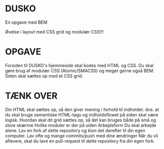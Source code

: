 # DUSKO
En opgave med BEM

Øvelse i layout med CSS grid og modulær CSS!!!

# OPGAVE
Forsiden til DUSKO's hjemmeside skal kodes med HTML og CSS. Du skal gøre brug af modulær CSS (Atomic/SMACSS) og meget gerne også BEM. Siden skal sættes op med et CSS grid.

# TÆNK OVER
Din HTML skal sættes op, så den giver mening i forhold til indholdet.
dvs. at du skal bruge semantiske HTML-tags og indholdsflowet på siden skal være logisk.
Hvordan skal dit grid sættes op, så det kan bruges både på små og store skærme
Hvilke moduler er der på siden
Arbejdsform
Du skal arbejde alene.
Lav en fork af dette repository og klon det derefter til din egen computer.
Lav ofte og mange commits/push med dine ændringer
Når du vil aflevere, skal du lave en pull-request til dette repository fra din egen fork.
